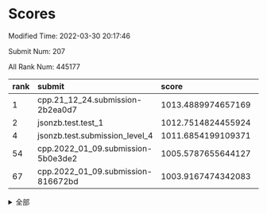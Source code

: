 # Scores

Modified Time: 2022-03-30 20:17:46

Submit Num: 207

All Rank Num: 445177

| rank |               submit               |       score        |       sigma        | pk_num |
| :--- | :--------------------------------- | :----------------- | :----------------- | :----- |
| 1    | cpp.21_12_24.submission-2b2ea0d7   | 1013.4889974657169 | 0.8003002753934388 | 8600   |
| 2    | jsonzb.test.test_1                 | 1012.7514824455924 | 0.8149178512880229 | 8603   |
| 4    | jsonzb.test.submission_level_4     | 1011.6854199109371 | 0.8151233203267468 | 8601   |
| 54   | cpp.2022_01_09.submission-5b0e3de2 | 1005.5787655644127 | 0.7293072252708211 | 8607   |
| 67   | cpp.2022_01_09.submission-816672bd | 1003.9167474342083 | 0.7163288154122187 | 8602   |


<details>
<summary>全部</summary>

| rank |                 submit                 |       score        |       sigma        | pk_num |
| :--- | :------------------------------------- | :----------------- | :----------------- | :----- |
| 1    | cpp.21_12_24.submission-2b2ea0d7       | 1013.4889974657169 | 0.8003002753934388 | 8600   |
| 2    | jsonzb.test.test_1                     | 1012.7514824455924 | 0.8149178512880229 | 8603   |
| 3    | gobigger.level_3.submission_level_3_33 | 1012.1751745874741 | 0.7767230027121702 | 8601   |
| 4    | jsonzb.test.submission_level_4         | 1011.6854199109371 | 0.8151233203267468 | 8601   |
| 5    | gobigger.level_3.submission_level_3_5  | 1011.518219052085  | 0.7663608837050132 | 8599   |
| 6    | gobigger.level_3.submission_level_3_3  | 1011.4971377583392 | 0.7650518021507585 | 8603   |
| 7    | gobigger.level_3.submission_level_3_39 | 1011.4321728135745 | 0.7543175320011889 | 8605   |
| 8    | gobigger.level_3.submission_level_3_11 | 1011.0579715019497 | 0.7638202465380527 | 8605   |
| 9    | gobigger.level_3.submission_level_3_4  | 1010.9423809564663 | 0.7483044659925893 | 8607   |
| 10   | gobigger.level_3.submission_level_3_29 | 1010.9387593126148 | 0.7576364745163812 | 8600   |
| 11   | gobigger.level_3.submission_level_3_18 | 1010.8967351870496 | 0.7583225267627864 | 8607   |
| 12   | gobigger.level_3.submission_level_3_40 | 1010.8627929972142 | 0.7781909290432486 | 8602   |
| 13   | gobigger.level_3.submission_level_3_17 | 1010.7481864153248 | 0.7709472030737916 | 8599   |
| 14   | gobigger.level_3.submission_level_3_32 | 1010.6070638913789 | 0.7814323043202619 | 8605   |
| 15   | gobigger.level_3.submission_level_3_15 | 1010.3529780699293 | 0.7494118199350844 | 8602   |
| 16   | gobigger.level_3.submission_level_3_13 | 1010.3152110827892 | 0.7741377154770336 | 8601   |
| 17   | gobigger.level_3.submission_level_3_44 | 1010.3004656026013 | 0.7691812071755628 | 8600   |
| 18   | gobigger.level_3.submission_level_3_41 | 1010.2924964092563 | 0.767374935829794  | 8604   |
| 19   | gobigger.level_3.submission_level_3_24 | 1010.2887524818434 | 0.7547883748779906 | 8597   |
| 20   | gobigger.level_3.submission_level_3_42 | 1010.1778332942378 | 0.7425946545972302 | 8600   |
| 21   | gobigger.level_3.submission_level_3_9  | 1010.0970019309372 | 0.7536458955798976 | 8598   |
| 22   | gobigger.level_3.submission_level_3_34 | 1010.0868822548912 | 0.7510020281031087 | 8603   |
| 23   | gobigger.level_3.submission_level_3_37 | 1010.0070614810526 | 0.7460795372438159 | 8603   |
| 24   | gobigger.level_3.submission_level_3_6  | 1009.9391224903434 | 0.7565937246069934 | 8599   |
| 25   | gobigger.level_3.submission_level_3_22 | 1009.9350306867125 | 0.7667161725812738 | 8599   |
| 26   | gobigger.level_3.submission_level_3_19 | 1009.9153429821924 | 0.7224102886047898 | 8604   |
| 27   | gobigger.level_3.submission_level_3_26 | 1009.8949359080904 | 0.7523512493286388 | 8609   |
| 28   | gobigger.level_3.submission_level_3_35 | 1009.8748799196402 | 0.7681185486883343 | 8603   |
| 29   | gobigger.level_3.submission_level_3_0  | 1009.8670656413068 | 0.7783281774730888 | 8602   |
| 30   | gobigger.level_3.submission_level_3_25 | 1009.8625420374766 | 0.7680972941146026 | 8603   |
| 31   | gobigger.level_3.submission_level_3_49 | 1009.7426694248463 | 0.7367443729822079 | 8603   |
| 32   | gobigger.level_3.submission_level_3_46 | 1009.7284567099234 | 0.747968502922957  | 8602   |
| 33   | gobigger.level_3.submission_level_3_21 | 1009.7276286424783 | 0.7319942335127353 | 8598   |
| 34   | gobigger.level_3.submission_level_3_7  | 1009.6934978840146 | 0.786669383980126  | 8598   |
| 35   | gobigger.level_3.submission_level_3_2  | 1009.6718860202591 | 0.744878691925046  | 8600   |
| 36   | gobigger.level_3.submission_level_3_23 | 1009.6414304933339 | 0.7437212996559808 | 8609   |
| 37   | gobigger.level_3.submission_level_3_47 | 1009.6333493505437 | 0.7547571179928938 | 8601   |
| 38   | gobigger.level_3.submission_level_3_43 | 1009.5462723597216 | 0.7420501150580356 | 8601   |
| 39   | gobigger.level_3.submission_level_3_16 | 1009.5417979742135 | 0.7448458023141775 | 8603   |
| 40   | gobigger.level_3.submission_level_3_31 | 1009.5145162287042 | 0.7596177793677078 | 8600   |
| 41   | gobigger.level_3.submission_level_3_28 | 1009.5129920857128 | 0.7682063113363314 | 8602   |
| 42   | gobigger.level_3.submission_level_3_8  | 1009.4917276883654 | 0.7421700165220837 | 8602   |
| 43   | gobigger.level_3.submission_level_3_38 | 1009.4622964548996 | 0.754981480384969  | 8605   |
| 44   | gobigger.level_3.submission_level_3_12 | 1009.3650275288811 | 0.7482448748837076 | 8601   |
| 45   | gobigger.level_3.submission_level_3_36 | 1009.2369988955053 | 0.7490794055940753 | 8607   |
| 46   | gobigger.level_3.submission_level_3_20 | 1009.1923259932615 | 0.7516877825587417 | 8600   |
| 47   | gobigger.level_3.submission_level_3_10 | 1009.153603847296  | 0.7577462491562604 | 8602   |
| 48   | gobigger.level_3.submission_level_3_1  | 1009.0546881466502 | 0.7371835180406706 | 8598   |
| 49   | gobigger.level_3.submission_level_3_14 | 1008.9785108382616 | 0.7324052175351348 | 8598   |
| 50   | gobigger.level_3.submission_level_3_45 | 1008.9353305723305 | 0.7400270422892772 | 8604   |
| 51   | gobigger.level_3.submission_level_3_48 | 1008.8793544032752 | 0.731848982178491  | 8607   |
| 52   | gobigger.level_3.submission_level_3_30 | 1008.8591503801205 | 0.7471109286459952 | 8603   |
| 53   | gobigger.level_3.submission_level_3_27 | 1008.7133234714362 | 0.7503087863945365 | 8603   |
| 54   | cpp.2022_01_09.submission-5b0e3de2     | 1005.5787655644127 | 0.7293072252708211 | 8607   |
| 55   | gobigger.level_1.submission_level_1_11 | 1004.8214717389012 | 0.7132439416471823 | 8602   |
| 56   | gobigger.level_1.submission_level_1_14 | 1004.638178968094  | 0.7154365316279419 | 8604   |
| 57   | gobigger.level_1.submission_level_1_8  | 1004.6346468033928 | 0.7247672402707809 | 8606   |
| 58   | gobigger.level_1.submission_level_1_5  | 1004.5973315616179 | 0.7253175859090146 | 8603   |
| 59   | gobigger.level_1.submission_level_1_32 | 1004.50719285318   | 0.7061018555570294 | 8607   |
| 60   | gobigger.level_1.submission_level_1_28 | 1004.2307071840567 | 0.713833118079954  | 8605   |
| 61   | gobigger.level_1.submission_level_1_0  | 1004.1695863697099 | 0.7179234400535752 | 8599   |
| 62   | gobigger.level_1.submission_level_1_20 | 1004.1615765562889 | 0.718049949013043  | 8596   |
| 63   | gobigger.level_1.submission_level_1_30 | 1004.0975813251447 | 0.7111045199867231 | 8607   |
| 64   | gobigger.level_1.submission_level_1_42 | 1004.0943269386672 | 0.7146828092439527 | 8605   |
| 65   | gobigger.level_1.submission_level_1_16 | 1004.0929379495788 | 0.7115511096027647 | 8602   |
| 66   | gobigger.level_1.submission_level_1_31 | 1003.9765113158197 | 0.717389653952638  | 8607   |
| 67   | cpp.2022_01_09.submission-816672bd     | 1003.9167474342083 | 0.7163288154122187 | 8602   |
| 68   | gobigger.level_1.submission_level_1_15 | 1003.8396791626709 | 0.7137653000023395 | 8597   |
| 69   | gobigger.level_1.submission_level_1_34 | 1003.8135575821346 | 0.7107888859212356 | 8606   |
| 70   | gobigger.level_1.submission_level_1_27 | 1003.8071748935158 | 0.7210149029399849 | 8603   |
| 71   | gobigger.level_1.submission_level_1_43 | 1003.7204418619287 | 0.7231973138402591 | 8601   |
| 72   | gobigger.level_1.submission_level_1_33 | 1003.6982898439161 | 0.7143515526259502 | 8604   |
| 73   | gobigger.level_1.submission_level_1_23 | 1003.6413382139499 | 0.7148248865321545 | 8602   |
| 74   | gobigger.level_1.submission_level_1_1  | 1003.5505328141019 | 0.7252443761136821 | 8599   |
| 75   | gobigger.level_1.submission_level_1_9  | 1003.5081143440808 | 0.7146831625511654 | 8602   |
| 76   | gobigger.level_1.submission_level_1_46 | 1003.5080109874692 | 0.7348835061882772 | 8599   |
| 77   | gobigger.level_1.submission_level_1_44 | 1003.4688262086188 | 0.7246234788807316 | 8599   |
| 78   | gobigger.level_1.submission_level_1_45 | 1003.4282836029774 | 0.7271205154757467 | 8601   |
| 79   | gobigger.level_1.submission_level_1_41 | 1003.3430800095052 | 0.7228398098023964 | 8598   |
| 80   | gobigger.level_1.submission_level_1_18 | 1003.2545411918484 | 0.7208118250044998 | 8604   |
| 81   | gobigger.level_1.submission_level_1_39 | 1003.1927082814183 | 0.7199724783466155 | 8602   |
| 82   | gobigger.level_1.submission_level_1_10 | 1003.1663387231346 | 0.7128672376379352 | 8601   |
| 83   | gobigger.level_1.submission_level_1_48 | 1003.1482845892759 | 0.7103244278023298 | 8601   |
| 84   | gobigger.level_1.submission_level_1_26 | 1003.1121343516492 | 0.7103324151327268 | 8602   |
| 85   | gobigger.level_1.submission_level_1_29 | 1003.1109058472123 | 0.7079993504017814 | 8601   |
| 86   | gobigger.level_1.submission_level_1_49 | 1003.088716023128  | 0.7303282644086913 | 8609   |
| 87   | gobigger.level_1.submission_level_1_17 | 1003.0369529674947 | 0.704749161500127  | 8601   |
| 88   | gobigger.level_1.submission_level_1_19 | 1003.0312542597453 | 0.7066926702003553 | 8597   |
| 89   | gobigger.level_1.submission_level_1_6  | 1002.9720719909561 | 0.720185929267012  | 8603   |
| 90   | gobigger.level_1.submission_level_1_12 | 1002.9646759035846 | 0.7201191771375524 | 8606   |
| 91   | gobigger.level_1.submission_level_1_4  | 1002.8894164522952 | 0.7155720309217215 | 8603   |
| 92   | gobigger.level_1.submission_level_1_24 | 1002.8760539208371 | 0.7094785857657543 | 8606   |
| 93   | gobigger.level_1.submission_level_1_47 | 1002.8610234594737 | 0.7135685877329159 | 8605   |
| 94   | gobigger.level_1.submission_level_1_36 | 1002.815913868091  | 0.7162635097226501 | 8609   |
| 95   | gobigger.level_1.submission_level_1_2  | 1002.7543508531323 | 0.713646069337536  | 8603   |
| 96   | gobigger.level_1.submission_level_1_21 | 1002.6631188763888 | 0.7133008269898571 | 8605   |
| 97   | gobigger.level_1.submission_level_1_38 | 1002.6246923901814 | 0.7170936527964065 | 8598   |
| 98   | gobigger.level_1.submission_level_1_25 | 1002.6173414687482 | 0.7163006937062333 | 8599   |
| 99   | gobigger.level_1.submission_level_1_13 | 1002.5800438127537 | 0.7148060410532994 | 8599   |
| 100  | gobigger.level_1.submission_level_1_7  | 1002.5599376642454 | 0.7092519207779661 | 8602   |
| 101  | gobigger.level_1.submission_level_1_22 | 1002.4231901667971 | 0.719100337941772  | 8604   |
| 102  | gobigger.level_1.submission_level_1_40 | 1002.4047691842947 | 0.719646746584971  | 8602   |
| 103  | gobigger.level_1.submission_level_1_37 | 1002.3455585713484 | 0.7077733437815276 | 8605   |
| 104  | gobigger.level_1.submission_level_1_35 | 1002.0216362078423 | 0.709190177949283  | 8602   |
| 105  | gobigger.level_1.submission_level_1_3  | 1001.9825291434768 | 0.7058313049275433 | 8601   |
| 106  | gobigger.random.submission_random_44   | 997.4328623831517  | 0.7082457903507042 | 8599   |
| 107  | gobigger.random.submission_random_10   | 997.1835530075413  | 0.6982693813777173 | 8605   |
| 108  | gobigger.random.submission_random_12   | 996.9270030675134  | 0.7073672901599394 | 8602   |
| 109  | gobigger.random.submission_random_1    | 996.673668320786   | 0.7130957472180856 | 8609   |
| 110  | gobigger.random.submission_random_32   | 996.5538703469026  | 0.7011663920629295 | 8599   |
| 111  | gobigger.random.submission_random_29   | 996.5336709377734  | 0.7003086808880674 | 8601   |
| 112  | gobigger.random.submission_random_15   | 996.513189173163   | 0.7103005374295185 | 8597   |
| 113  | gobigger.random.submission_random_22   | 996.4800557496033  | 0.7063283144060762 | 8608   |
| 114  | gobigger.random.submission_random_23   | 996.4318015405811  | 0.7087020771545132 | 8601   |
| 115  | gobigger.random.submission_random_26   | 996.4194279126592  | 0.6984836148997753 | 8604   |
| 116  | gobigger.random.submission_random_7    | 996.4143474601353  | 0.7071396850276341 | 8607   |
| 117  | gobigger.random.submission_random_3    | 996.3619335288676  | 0.7187000906262593 | 8609   |
| 118  | gobigger.random.submission_random_37   | 996.3504239702173  | 0.7092636727933693 | 8599   |
| 119  | gobigger.random.submission_random_31   | 996.2773920837193  | 0.7063761691291692 | 8604   |
| 120  | gobigger.random.submission_random_19   | 996.2636222000317  | 0.7022458312672752 | 8605   |
| 121  | gobigger.random.submission_random_49   | 996.241281102112   | 0.6971008060469179 | 8599   |
| 122  | gobigger.random.submission_random_48   | 996.2202030775852  | 0.7147540174896857 | 8607   |
| 123  | gobigger.random.submission_random_41   | 996.1370377470766  | 0.7109579124647207 | 8603   |
| 124  | gobigger.random.submission_random_5    | 996.0779014229186  | 0.71643494868086   | 8605   |
| 125  | gobigger.random.submission_random_46   | 996.0758991563134  | 0.7088328187876061 | 8605   |
| 126  | gobigger.random.submission_random_30   | 996.0640589574953  | 0.715759397907281  | 8601   |
| 127  | gobigger.random.submission_random_0    | 996.0573521628916  | 0.700741610628735  | 8599   |
| 128  | gobigger.random.submission_random_16   | 996.050795907373   | 0.7086545396644164 | 8602   |
| 129  | gobigger.random.submission_random_9    | 996.0329451718492  | 0.7113486638648951 | 8603   |
| 130  | gobigger.random.submission_random_2    | 996.0327504161049  | 0.7180412738111883 | 8603   |
| 131  | gobigger.random.submission_random_4    | 996.0152056102152  | 0.7147635515330207 | 8597   |
| 132  | gobigger.random.submission_random_47   | 995.9605761572685  | 0.7132801343441088 | 8600   |
| 133  | gobigger.random.submission_random_27   | 995.8053728159059  | 0.6955524249542593 | 8600   |
| 134  | gobigger.random.submission_random_39   | 995.707855461962   | 0.7072893431293215 | 8602   |
| 135  | gobigger.random.submission_random_18   | 995.7077344023473  | 0.7185189248640066 | 8596   |
| 136  | gobigger.random.submission_random_25   | 995.6914033183308  | 0.7183029629636787 | 8603   |
| 137  | gobigger.random.submission_random_43   | 995.6683112561625  | 0.7212444215925231 | 8599   |
| 138  | gobigger.random.submission_random_35   | 995.6428216222627  | 0.7082118250196321 | 8605   |
| 139  | gobigger.random.submission_random_8    | 995.5682258052627  | 0.6961670166714984 | 8599   |
| 140  | gobigger.random.submission_random_6    | 995.5214998376357  | 0.7019568094631901 | 8603   |
| 141  | gobigger.random.submission_random_42   | 995.4803687354611  | 0.7258791246750204 | 8603   |
| 142  | gobigger.random.submission_random_13   | 995.4592921921611  | 0.7065270233668267 | 8605   |
| 143  | gobigger.random.submission_random_38   | 995.408944196385   | 0.72162277590399   | 8598   |
| 144  | gobigger.random.submission_random_20   | 995.3974323253547  | 0.7292721873375908 | 8601   |
| 145  | gobigger.random.submission_random_36   | 995.394204516182   | 0.7030377700450863 | 8601   |
| 146  | gobigger.random.submission_random_17   | 995.388717979605   | 0.7118890542133728 | 8604   |
| 147  | gobigger.random.submission_random_34   | 995.350478115335   | 0.7098665046958974 | 8608   |
| 148  | gobigger.random.submission_random_14   | 995.3168890962221  | 0.716650018573873  | 8604   |
| 149  | gobigger.random.submission_random_45   | 995.2643656809648  | 0.7056636435097983 | 8604   |
| 150  | gobigger.random.submission_random_24   | 995.2331797372428  | 0.6980278876050117 | 8602   |
| 151  | gobigger.random.submission_random_11   | 995.1668187501172  | 0.7118710583495433 | 8605   |
| 152  | gobigger.random.submission_random_21   | 995.1029880033252  | 0.7141173785422642 | 8604   |
| 153  | gobigger.random.submission_random_33   | 995.0516994267749  | 0.7149523021109834 | 8603   |
| 154  | gobigger.random.submission_random_28   | 994.9944652551203  | 0.7077257047296555 | 8599   |
| 155  | gobigger.random.submission_random_40   | 994.8564817425008  | 0.7168187387823853 | 8603   |
| 156  | gobigger.level_2.submission_level_2_13 | 993.802345337745   | 0.7426999602940139 | 8601   |
| 157  | gobigger.level_2.submission_level_2_42 | 993.7874628318308  | 0.7426795877346235 | 8603   |
| 158  | gobigger.level_2.submission_level_2_6  | 993.6370415518047  | 0.7289135273415077 | 8602   |
| 159  | gobigger.level_2.submission_level_2_46 | 993.5723823733609  | 0.7389866357655723 | 8601   |
| 160  | gobigger.level_2.submission_level_2_38 | 993.5552217838238  | 0.7463638122085764 | 8608   |
| 161  | gobigger.level_2.submission_level_2_31 | 993.4875014502654  | 0.7483588727945899 | 8602   |
| 162  | gobigger.level_2.submission_level_2_30 | 993.1618211424058  | 0.740759214483088  | 8603   |
| 163  | gobigger.level_2.submission_level_2_47 | 993.0579737212202  | 0.7351668554640348 | 8603   |
| 164  | gobigger.level_2.submission_level_2_18 | 992.9335260989997  | 0.7442670402490114 | 8603   |
| 165  | gobigger.level_2.submission_level_2_20 | 992.8734972928868  | 0.7384743100670063 | 8602   |
| 166  | gobigger.level_2.submission_level_2_45 | 992.8481191262142  | 0.7360919900819739 | 8595   |
| 167  | gobigger.level_2.submission_level_2_29 | 992.8238726300395  | 0.7520047467821809 | 8602   |
| 168  | gobigger.level_2.submission_level_2_8  | 992.8063452116603  | 0.7390685186908393 | 8603   |
| 169  | gobigger.level_2.submission_level_2_17 | 992.7233987973265  | 0.7261583014074087 | 8600   |
| 170  | gobigger.level_2.submission_level_2_24 | 992.6298915329987  | 0.7388816528935375 | 8605   |
| 171  | gobigger.level_2.submission_level_2_14 | 992.6150533919312  | 0.7305647632222454 | 8609   |
| 172  | gobigger.level_2.submission_level_2_5  | 992.5974630932986  | 0.7310979464965159 | 8602   |
| 173  | gobigger.level_2.submission_level_2_23 | 992.589199392067   | 0.7374292275952866 | 8604   |
| 174  | gobigger.level_2.submission_level_2_35 | 992.5887088382099  | 0.7396615396807457 | 8606   |
| 175  | gobigger.level_2.submission_level_2_1  | 992.5602797026471  | 0.7440185916091074 | 8610   |
| 176  | gobigger.level_2.submission_level_2_4  | 992.539962186292   | 0.7362809747813945 | 8605   |
| 177  | gobigger.level_2.submission_level_2_28 | 992.4848719375866  | 0.7391375149736452 | 8604   |
| 178  | gobigger.level_2.submission_level_2_25 | 992.447231127963   | 0.7451308284050454 | 8604   |
| 179  | gobigger.level_2.submission_level_2_2  | 992.4305050006633  | 0.7462353560175559 | 8600   |
| 180  | gobigger.level_2.submission_level_2_33 | 992.2548692998241  | 0.7348555017469331 | 8604   |
| 181  | gobigger.level_2.submission_level_2_44 | 992.2006195548569  | 0.736776514861616  | 8601   |
| 182  | gobigger.level_2.submission_level_2_0  | 992.1906942642672  | 0.7516249684434672 | 8601   |
| 183  | gobigger.level_2.submission_level_2_36 | 992.0879216063038  | 0.738887354965235  | 8602   |
| 184  | gobigger.level_2.submission_level_2_19 | 992.0559561560054  | 0.7474342451778908 | 8605   |
| 185  | gobigger.level_2.submission_level_2_3  | 991.9022070515771  | 0.7667770047746165 | 8599   |
| 186  | gobigger.level_2.submission_level_2_34 | 991.8874687068624  | 0.7379021112247819 | 8600   |
| 187  | gobigger.level_2.submission_level_2_41 | 991.858822996172   | 0.7473346997295166 | 8602   |
| 188  | gobigger.level_2.submission_level_2_15 | 991.7406660627554  | 0.7547462635673158 | 8606   |
| 189  | gobigger.level_2.submission_level_2_21 | 991.6158916452232  | 0.7449464552259794 | 8598   |
| 190  | gobigger.level_2.submission_level_2_12 | 991.5611414474469  | 0.7432392815388355 | 8599   |
| 191  | gobigger.level_2.submission_level_2_32 | 991.5480845641505  | 0.7460247866569556 | 8609   |
| 192  | gobigger.level_2.submission_level_2_22 | 991.505259146405   | 0.7624026175598079 | 8604   |
| 193  | gobigger.level_2.submission_level_2_40 | 991.391422366944   | 0.7463597523346929 | 8605   |
| 194  | gobigger.level_2.submission_level_2_43 | 991.3777681214001  | 0.7586493115050694 | 8603   |
| 195  | gobigger.level_2.submission_level_2_9  | 991.3654216195699  | 0.7473815877297781 | 8602   |
| 196  | gobigger.level_2.submission_level_2_16 | 991.3205090200679  | 0.7473574817966492 | 8603   |
| 197  | gobigger.level_2.submission_level_2_7  | 991.2587090635036  | 0.7493781584862508 | 8595   |
| 198  | gobigger.level_2.submission_level_2_49 | 991.2363279272181  | 0.7373546122072271 | 8599   |
| 199  | gobigger.level_2.submission_level_2_11 | 991.2244760721286  | 0.7613723437695362 | 8602   |
| 200  | gobigger.level_2.submission_level_2_39 | 991.1845401496079  | 0.7809538992363636 | 8607   |
| 201  | gobigger.level_2.submission_level_2_48 | 991.1067198458094  | 0.7476750367719992 | 8607   |
| 202  | gobigger.level_2.submission_level_2_10 | 990.9101164379464  | 0.7509488719131071 | 8604   |
| 203  | gobigger.level_2.submission_level_2_27 | 990.7703472201032  | 0.768450669302507  | 8606   |
| 204  | gobigger.level_2.submission_level_2_37 | 990.7522745942064  | 0.7555184725490285 | 8596   |
| 205  | gobigger.level_2.submission_level_2_26 | 990.6108417703808  | 0.7722673833443238 | 8604   |
| 206  | gobigger.none.submission_none_1        | 977.1174424225965  | 1.4660132007064792 | 8602   |
| 207  | gobigger.none.submission_none_0        | 976.4826019851068  | 1.4215888926590696 | 8601   |

</details>
